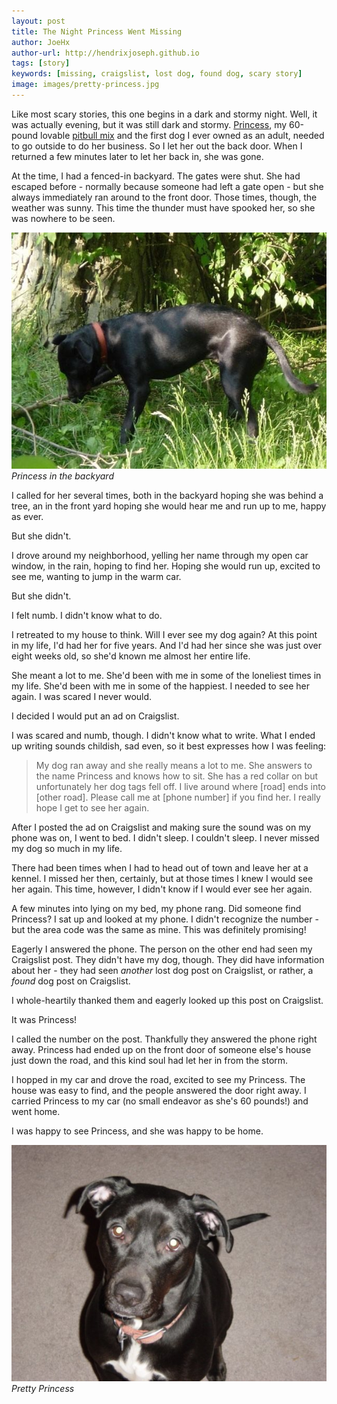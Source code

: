 ```yaml
---
layout: post
title: The Night Princess Went Missing
author: JoeHx
author-url: http://hendrixjoseph.github.io
tags: [story]
keywords: [missing, craigslist, lost dog, found dog, scary story]
image: images/pretty-princess.jpg
---
```


Like most scary stories, this one begins in a dark and stormy night. Well, it was actually evening, but it was still dark and stormy. [Princess](http://www.puppy-snuggles.com/blog/puppy-profile-princess/), my 60-pound lovable [pitbull mix](http://www.puppy-snuggles.com/blog/the-four-most-common-pit-bull-dog-breeds/) and the first dog I ever owned as an adult, needed to go outside to do her business. So I let her out the back door. When I returned a few minutes later to let her back in, she was gone.

At the time, I had a fenced-in backyard. The gates were shut. She had escaped before - normally because someone had left a gate open - but she always immediately ran around to the front door. Those times, though, the weather was sunny. This time the thunder must have spooked her, so she was nowhere to be seen.

![Princess in the backyard](/images/princess-backyard.jpg)
*Princess in the backyard*

I called for her several times, both in the backyard hoping she was behind a tree, an in the front yard hoping she would hear me and run up to me, happy as ever.

But she didn't.

I drove around my neighborhood, yelling her name through my open car window, in the rain, hoping to find her. Hoping she would run up, excited to see me, wanting to jump in the warm car.

But she didn't.

I felt numb. I didn't know what to do.

I retreated to my house to think. Will I ever see my dog again? At this point in my life, I'd had her for five years. And I'd had her since she was just over eight weeks old, so she'd known me almost her entire life.

She meant a lot to me. She'd been with me in some of the loneliest times in my life. She'd been with me in some of the happiest. I needed to see her again. I was scared I never would.

I decided I would put an ad on Craigslist.

I was scared and numb, though. I didn't know what to write. What I ended up writing sounds childish, sad even, so it best expresses how I was feeling:

> My dog ran away and she really means a lot to me. She answers to the name Princess and knows how to sit. She has a red collar on but unfortunately her dog tags fell off. I live around where [road] ends into [other road]. Please call me at [phone number] if you find her. I really hope I get to see her again.

After I posted the ad on Craigslist and making sure the sound was on my phone was on, I went to bed. I didn't sleep. I couldn't sleep. I never missed my dog so much in my life.

There had been times when I had to head out of town and leave her at a kennel. I missed her then, certainly, but at those times I knew I would see her again. This time, however, I didn't know if I would ever see her again.

A few minutes into lying on my bed, my phone rang. Did someone find Princess? I sat up and looked at my phone. I didn't recognize the number - but the area code was the same as mine. This was definitely promising!

Eagerly I answered the phone. The person on the other end had seen my Craigslist post. They didn't have my dog, though. They did have information about her - they had seen *another* lost dog post on Craigslist, or rather, a *found* dog post on Craigslist.

I whole-heartily thanked them and eagerly looked up this post on Craigslist.

It was Princess!

I called the number on the post. Thankfully they answered the phone right away. Princess had ended up on the front door of someone else's house just down the road, and this kind soul had let her in from the storm.

I hopped in my car and drove the road, excited to see my Princess. The house was easy to find, and the people answered the door right away. I carried Princess to my car (no small endeavor as she's 60 pounds!) and went home.

I was happy to see Princess, and she was happy to be home.

![Pretty Princess](/images/pretty-princess.jpg)
*Pretty Princess*
